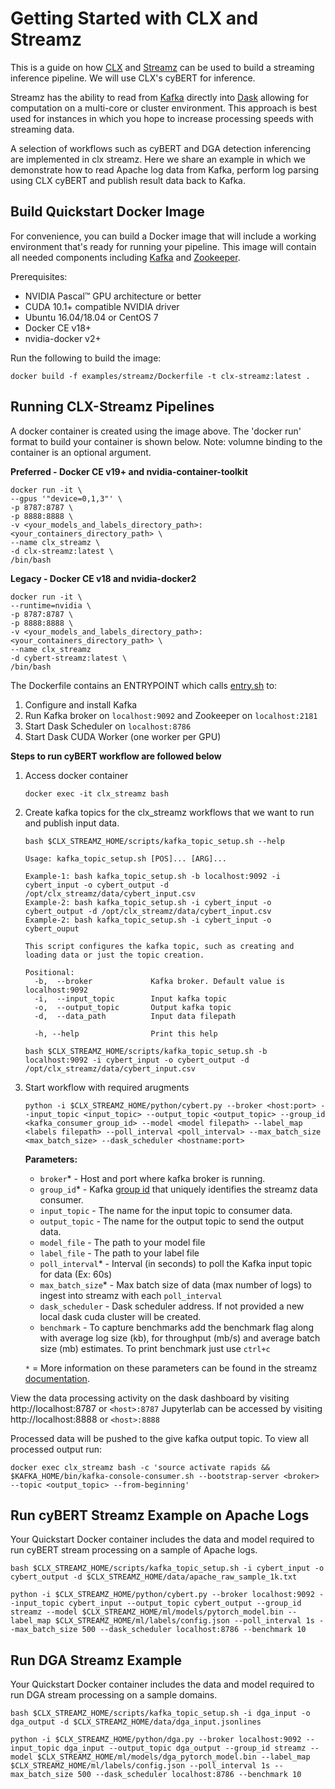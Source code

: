 # Getting Started with CLX and Streamz

This is a guide on how [CLX](https://github.com/rapidsai/clx) and [Streamz](https://streamz.readthedocs.io/en/latest/) can be used to build a streaming inference pipeline. We will use CLX's cyBERT for inference.

Streamz has the ability to read from [Kafka](https://kafka.apache.org/) directly into [Dask](https://dask.org/) allowing for computation on a multi-core or cluster environment. This approach is best used for instances in which you hope to increase processing speeds with streaming data.

A selection of workflows such as cyBERT and DGA detection inferencing are implemented in clx streamz. Here we share an example in which we demonstrate how to read Apache log data from Kafka, perform log parsing using CLX cyBERT and publish result data back to Kafka.

## Build Quickstart Docker Image
For convenience, you can build a Docker image that will include a working environment that's ready for running your pipeline. This image will contain all needed components including [Kafka](https://kafka.apache.org/) and [Zookeeper](https://zookeeper.apache.org/).

Prerequisites:
* NVIDIA Pascal™ GPU architecture or better
* CUDA 10.1+ compatible NVIDIA driver
* Ubuntu 16.04/18.04 or CentOS 7
* Docker CE v18+
* nvidia-docker v2+

Run the following to build the image:

`
docker build -f examples/streamz/Dockerfile -t clx-streamz:latest .
`

## Running CLX-Streamz Pipelines

A docker container is created using the image above. The 'docker run' format to build your container is shown below. Note: volumne binding to the container is an optional argument.

**Preferred - Docker CE v19+ and nvidia-container-toolkit**

```
docker run -it \
--gpus '"device=0,1,3"' \
-p 8787:8787 \
-p 8888:8888 \
-v <your_models_and_labels_directory_path>:<your_containers_directory_path> \
--name clx_streamz \
-d clx-streamz:latest \
/bin/bash
```

**Legacy - Docker CE v18 and nvidia-docker2**

```
docker run -it \
--runtime=nvidia \
-p 8787:8787 \
-p 8888:8888 \
-v <your_models_and_labels_directory_path>:<your_containers_directory_path> \
--name clx_streamz
-d cybert-streamz:latest \
/bin/bash
```

The Dockerfile contains an ENTRYPOINT which calls [entry.sh](https://github.com/rapidsai/clx/blob/branch-0.17/examples/streamz/scripts/entry.sh) to:
1. Configure and install Kafka
2. Run Kafka broker on `localhost:9092` and Zookeeper on `localhost:2181`
3. Start Dask Scheduler on `localhost:8786`
4. Start Dask CUDA Worker (one worker per GPU)

**Steps to run cyBERT workflow are followed below**

1. Access docker container
   ```
   docker exec -it clx_streamz bash
   ```
2. Create kafka topics for the clx_streamz workflows that we want to run and publish input data. 

    ```
    bash $CLX_STREAMZ_HOME/scripts/kafka_topic_setup.sh --help
    ```
    ```
    Usage: kafka_topic_setup.sh [POS]... [ARG]...

    Example-1: bash kafka_topic_setup.sh -b localhost:9092 -i cybert_input -o cybert_output -d /opt/clx_streamz/data/cybert_input.csv
    Example-2: bash kafka_topic_setup.sh -i cybert_input -o cybert_output -d /opt/clx_streamz/data/cybert_input.csv
    Example-2: bash kafka_topic_setup.sh -i cybert_input -o cybert_ouput
    
    This script configures the kafka topic, such as creating and loading data or just the topic creation.
    
    Positional:
      -b,  --broker             Kafka broker. Default value is localhost:9092
      -i,  --input_topic	    Input kafka topic
      -o,  --output_topic	    Output kafka topic
      -d,  --data_path	        Input data filepath
    
      -h, --help		        Print this help
    ```
    ```
    bash $CLX_STREAMZ_HOME/scripts/kafka_topic_setup.sh -b localhost:9092 -i cybert_input -o cybert_output -d /opt/clx_streamz/data/cybert_input.csv
    ```
    
2. Start workflow with required arugments
    ```
    python -i $CLX_STREAMZ_HOME/python/cybert.py --broker <host:port> --input_topic <input_topic> --output_topic <output_topic> --group_id <kafka_consumer_group_id> --model <model filepath> --label_map <labels filepath> --poll_interval <poll_interval> --max_batch_size <max_batch_size> --dask_scheduler <hostname:port>
    ```
    **Parameters:**
    - `broker`* - Host and port where kafka broker is running. 
    - `group_id`* - Kafka [group id](https://docs.confluent.io/current/installation/configuration/consumer-configs.html#group.id) that uniquely identifies the streamz data consumer.
    - `input_topic` - The name for the input topic to consumer data.
    - `output_topic` - The name for the output topic to send the output data.
    - `model_file` - The path to your model file
    - `label_file` - The path to your label file
    - `poll_interval`* - Interval (in seconds) to poll the Kafka input topic for data (Ex: 60s)
    - `max_batch_size`* - Max batch size of data (max number of logs) to ingest into streamz with each `poll_interval` 
    - `dask_scheduler` - Dask scheduler address. If not provided a new local dask cuda cluster will be created.
    - `benchmark` - To capture benchmarks add the benchmark flag along with average log size (kb), for throughput (mb/s) and average batch size (mb) estimates. To print benchmark just use `ctrl+c`

    ``*`` = More information on these parameters can be found in the streamz [documentation](https://streamz.readthedocs.io/en/latest/api.html#streamz.from_kafka_batched).


View the data processing activity on the dask dashboard by visiting http://localhost:8787 or `<host>:8787`
Jupyterlab can be accessed by visiting http://localhost:8888 or `<host>:8888`

Processed data will be pushed to the give kafka output topic. To view all processed output run:
```
docker exec clx_streamz bash -c 'source activate rapids && $KAFKA_HOME/bin/kafka-console-consumer.sh --bootstrap-server <broker> --topic <output_topic> --from-beginning'
```

## Run cyBERT Streamz Example on Apache Logs

Your Quickstart Docker container includes the data and model required to run cyBERT stream processing on a sample of Apache logs.

```
bash $CLX_STREAMZ_HOME/scripts/kafka_topic_setup.sh -i cybert_input -o cybert_output -d $CLX_STREAMZ_HOME/data/apache_raw_sample_1k.txt
```
```
python -i $CLX_STREAMZ_HOME/python/cybert.py --broker localhost:9092 --input_topic cybert_input --output_topic cybert_output --group_id streamz --model $CLX_STREAMZ_HOME/ml/models/pytorch_model.bin --label_map $CLX_STREAMZ_HOME/ml/labels/config.json --poll_interval 1s --max_batch_size 500 --dask_scheduler localhost:8786 --benchmark 10
```

## Run DGA Streamz Example

Your Quickstart Docker container includes the data and model required to run DGA stream processing on a sample domains.

```
bash $CLX_STREAMZ_HOME/scripts/kafka_topic_setup.sh -i dga_input -o dga_output -d $CLX_STREAMZ_HOME/data/dga_input.jsonlines
```
```
python -i $CLX_STREAMZ_HOME/python/dga.py --broker localhost:9092 --input_topic dga_input --output_topic dga_output --group_id streamz --model $CLX_STREAMZ_HOME/ml/models/dga_pytorch_model.bin --label_map $CLX_STREAMZ_HOME/ml/labels/config.json --poll_interval 1s --max_batch_size 500 --dask_scheduler localhost:8786 --benchmark 10
```
